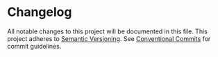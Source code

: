 # Changelog

All notable changes to this project will be documented in this file.
This project adheres to [Semantic Versioning](https://semver.org/spec/v2.0.0.html).
See [Conventional Commits](https://conventionalcommits.org) for commit guidelines.

